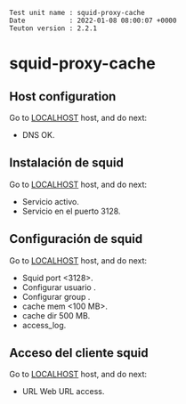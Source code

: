 ```
Test unit name : squid-proxy-cache
Date           : 2022-01-08 08:00:07 +0000
Teuton version : 2.2.1
```

# squid-proxy-cache

## Host configuration


Go to [LOCALHOST](#required-hosts) host, and do next:
* DNS OK.

## Instalación de squid


Go to [LOCALHOST](#required-hosts) host, and do next:
* Servicio activo.
* Servicio en el puerto 3128.

## Configuración de squid


Go to [LOCALHOST](#required-hosts) host, and do next:
* Squid port <3128>.
* Configurar usuario <proxy>.
* Configurar group <proxy>.
* cache mem <100 MB>.
* cache dir 500 MB.
* access_log.

## Acceso del cliente squid


Go to [LOCALHOST](#required-hosts) host, and do next:
* URL Web URL access.
